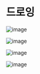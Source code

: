 드로잉 
======

![image](https://user-images.githubusercontent.com/30430227/149293077-b0be41ba-29c1-4279-987e-dde15c56f722.png)

![image](https://user-images.githubusercontent.com/30430227/149293179-2cb90564-f2bb-4011-b125-2876c354d4be.png)

![image](https://user-images.githubusercontent.com/30430227/149293210-321753ea-d285-40fc-9ee1-8ec666a22e8d.png)

![image](https://user-images.githubusercontent.com/30430227/149293235-86be9452-d511-416e-913d-fa2d472c0912.png)
